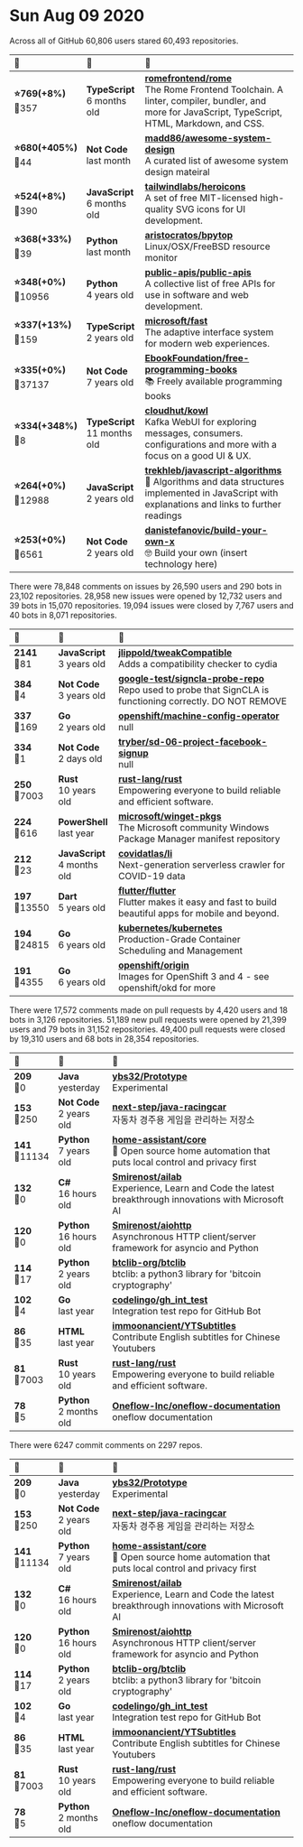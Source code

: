# Sun Aug 09 2020

Across all of GitHub 60,806 users stared 
60,493 repositories. 

| :page_with_curl: | :calendar: | :page_with_curl: |
| :--- | :--- | :--- |
| **:star:769(+8%)**<br>:twisted_rightwards_arrows:357 | **TypeScript**<br>6 months old | **[romefrontend/rome](https://github.com/romefrontend/rome)**<br>The Rome Frontend Toolchain. A linter, compiler, bundler, and more for JavaScript, TypeScript, HTML, Markdown, and CSS. |
| **:star:680(+405%)**<br>:twisted_rightwards_arrows:44 | **Not Code**<br>last month | **[madd86/awesome-system-design](https://github.com/madd86/awesome-system-design)**<br>A curated list of awesome system design mateiral |
| **:star:524(+8%)**<br>:twisted_rightwards_arrows:390 | **JavaScript**<br>6 months old | **[tailwindlabs/heroicons](https://github.com/tailwindlabs/heroicons)**<br>A set of free MIT-licensed high-quality SVG icons for UI development. |
| **:star:368(+33%)**<br>:twisted_rightwards_arrows:39 | **Python**<br>last month | **[aristocratos/bpytop](https://github.com/aristocratos/bpytop)**<br>Linux/OSX/FreeBSD resource monitor |
| **:star:348(+0%)**<br>:twisted_rightwards_arrows:10956 | **Python**<br>4 years old | **[public-apis/public-apis](https://github.com/public-apis/public-apis)**<br>A collective list of free APIs for use in software and web development. |
| **:star:337(+13%)**<br>:twisted_rightwards_arrows:159 | **TypeScript**<br>2 years old | **[microsoft/fast](https://github.com/microsoft/fast)**<br>The adaptive interface system  for modern web experiences. |
| **:star:335(+0%)**<br>:twisted_rightwards_arrows:37137 | **Not Code**<br>7 years old | **[EbookFoundation/free-programming-books](https://github.com/EbookFoundation/free-programming-books)**<br>:books: Freely available programming books |
| **:star:334(+348%)**<br>:twisted_rightwards_arrows:8 | **TypeScript**<br>11 months old | **[cloudhut/kowl](https://github.com/cloudhut/kowl)**<br>Kafka WebUI for exploring messages, consumers. configurations and more with a focus on a good UI & UX. |
| **:star:264(+0%)**<br>:twisted_rightwards_arrows:12988 | **JavaScript**<br>2 years old | **[trekhleb/javascript-algorithms](https://github.com/trekhleb/javascript-algorithms)**<br>📝 Algorithms and data structures implemented in JavaScript with explanations and links to further readings |
| **:star:253(+0%)**<br>:twisted_rightwards_arrows:6561 | **Not Code**<br>2 years old | **[danistefanovic/build-your-own-x](https://github.com/danistefanovic/build-your-own-x)**<br>🤓 Build your own (insert technology here) |

There were 78,848 comments on issues by 26,590 users and 290 bots in 23,102 repositories.
28,958 new issues were opened by 12,732 users and 39 bots in 15,070 repositories.
19,094 issues were closed by 7,767 users and 40 bots in 8,071 repositories.

| :speech_balloon: | :calendar: | :page_with_curl: |
| :--- | :--- | :--- |
| **2141**<br>:twisted_rightwards_arrows:81 | **JavaScript**<br>3 years old | **[jlippold/tweakCompatible](https://github.com/jlippold/tweakCompatible)**<br>Adds a compatibility checker to cydia |
| **384**<br>:twisted_rightwards_arrows:4 | **Not Code**<br>3 years old | **[google-test/signcla-probe-repo](https://github.com/google-test/signcla-probe-repo)**<br>Repo used to probe that SignCLA is functioning correctly.  DO NOT REMOVE |
| **337**<br>:twisted_rightwards_arrows:169 | **Go**<br>2 years old | **[openshift/machine-config-operator](https://github.com/openshift/machine-config-operator)**<br>null |
| **334**<br>:twisted_rightwards_arrows:1 | **Not Code**<br>2 days old | **[tryber/sd-06-project-facebook-signup](https://github.com/tryber/sd-06-project-facebook-signup)**<br>null |
| **250**<br>:twisted_rightwards_arrows:7003 | **Rust**<br>10 years old | **[rust-lang/rust](https://github.com/rust-lang/rust)**<br>Empowering everyone to build reliable and efficient software. |
| **224**<br>:twisted_rightwards_arrows:616 | **PowerShell**<br>last year | **[microsoft/winget-pkgs](https://github.com/microsoft/winget-pkgs)**<br>The Microsoft community Windows Package Manager manifest repository |
| **212**<br>:twisted_rightwards_arrows:23 | **JavaScript**<br>4 months old | **[covidatlas/li](https://github.com/covidatlas/li)**<br>Next-generation serverless crawler for COVID-19 data |
| **197**<br>:twisted_rightwards_arrows:13550 | **Dart**<br>5 years old | **[flutter/flutter](https://github.com/flutter/flutter)**<br>Flutter makes it easy and fast to build beautiful apps for mobile and beyond. |
| **194**<br>:twisted_rightwards_arrows:24815 | **Go**<br>6 years old | **[kubernetes/kubernetes](https://github.com/kubernetes/kubernetes)**<br>Production-Grade Container Scheduling and Management |
| **191**<br>:twisted_rightwards_arrows:4355 | **Go**<br>6 years old | **[openshift/origin](https://github.com/openshift/origin)**<br>Images for OpenShift 3 and 4 - see openshift/okd for more |

There were 17,572 comments made on pull requests by 4,420 users and 18 bots in 3,126 repositories.
51,189 new pull requests were opened by 21,399 users and 79 bots in 31,152 repositories.
49,400 pull requests were closed by 19,310 users and 68 bots in 28,354 repositories.

| :speech_balloon: | :calendar: | :page_with_curl: |
| :--- | :--- | :--- |
| **209**<br>:twisted_rightwards_arrows:0 | **Java**<br>yesterday | **[ybs32/Prototype](https://github.com/ybs32/Prototype)**<br>Experimental |
| **153**<br>:twisted_rightwards_arrows:250 | **Not Code**<br>2 years old | **[next-step/java-racingcar](https://github.com/next-step/java-racingcar)**<br>자동차 경주용 게임을 관리하는 저장소 |
| **141**<br>:twisted_rightwards_arrows:11134 | **Python**<br>7 years old | **[home-assistant/core](https://github.com/home-assistant/core)**<br>:house_with_garden: Open source home automation that puts local control and privacy first |
| **132**<br>:twisted_rightwards_arrows:0 | **C#**<br>16 hours old | **[Smirenost/ailab](https://github.com/Smirenost/ailab)**<br>Experience, Learn and Code the latest breakthrough innovations with Microsoft AI |
| **120**<br>:twisted_rightwards_arrows:0 | **Python**<br>16 hours old | **[Smirenost/aiohttp](https://github.com/Smirenost/aiohttp)**<br>Asynchronous HTTP client/server framework for asyncio and Python |
| **114**<br>:twisted_rightwards_arrows:17 | **Python**<br>2 years old | **[btclib-org/btclib](https://github.com/btclib-org/btclib)**<br>btclib: a python3 library for 'bitcoin cryptography' |
| **102**<br>:twisted_rightwards_arrows:4 | **Go**<br>last year | **[codelingo/gh_int_test](https://github.com/codelingo/gh_int_test)**<br>Integration test repo for GitHub Bot |
| **86**<br>:twisted_rightwards_arrows:35 | **HTML**<br>last year | **[immoonancient/YTSubtitles](https://github.com/immoonancient/YTSubtitles)**<br>Contribute English subtitles for Chinese Youtubers |
| **81**<br>:twisted_rightwards_arrows:7003 | **Rust**<br>10 years old | **[rust-lang/rust](https://github.com/rust-lang/rust)**<br>Empowering everyone to build reliable and efficient software. |
| **78**<br>:twisted_rightwards_arrows:5 | **Python**<br>2 months old | **[Oneflow-Inc/oneflow-documentation](https://github.com/Oneflow-Inc/oneflow-documentation)**<br>oneflow documentation |

There were 6247 commit comments on 2297 repos.

| :speech_balloon: | :calendar: | :page_with_curl: |
| :--- | :--- | :--- |
| **209**<br>:twisted_rightwards_arrows:0 | **Java**<br>yesterday | **[ybs32/Prototype](https://github.com/ybs32/Prototype)**<br>Experimental |
| **153**<br>:twisted_rightwards_arrows:250 | **Not Code**<br>2 years old | **[next-step/java-racingcar](https://github.com/next-step/java-racingcar)**<br>자동차 경주용 게임을 관리하는 저장소 |
| **141**<br>:twisted_rightwards_arrows:11134 | **Python**<br>7 years old | **[home-assistant/core](https://github.com/home-assistant/core)**<br>:house_with_garden: Open source home automation that puts local control and privacy first |
| **132**<br>:twisted_rightwards_arrows:0 | **C#**<br>16 hours old | **[Smirenost/ailab](https://github.com/Smirenost/ailab)**<br>Experience, Learn and Code the latest breakthrough innovations with Microsoft AI |
| **120**<br>:twisted_rightwards_arrows:0 | **Python**<br>16 hours old | **[Smirenost/aiohttp](https://github.com/Smirenost/aiohttp)**<br>Asynchronous HTTP client/server framework for asyncio and Python |
| **114**<br>:twisted_rightwards_arrows:17 | **Python**<br>2 years old | **[btclib-org/btclib](https://github.com/btclib-org/btclib)**<br>btclib: a python3 library for 'bitcoin cryptography' |
| **102**<br>:twisted_rightwards_arrows:4 | **Go**<br>last year | **[codelingo/gh_int_test](https://github.com/codelingo/gh_int_test)**<br>Integration test repo for GitHub Bot |
| **86**<br>:twisted_rightwards_arrows:35 | **HTML**<br>last year | **[immoonancient/YTSubtitles](https://github.com/immoonancient/YTSubtitles)**<br>Contribute English subtitles for Chinese Youtubers |
| **81**<br>:twisted_rightwards_arrows:7003 | **Rust**<br>10 years old | **[rust-lang/rust](https://github.com/rust-lang/rust)**<br>Empowering everyone to build reliable and efficient software. |
| **78**<br>:twisted_rightwards_arrows:5 | **Python**<br>2 months old | **[Oneflow-Inc/oneflow-documentation](https://github.com/Oneflow-Inc/oneflow-documentation)**<br>oneflow documentation |


